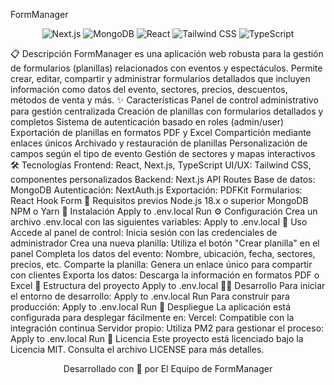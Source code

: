 FormManager
<p align="center">
<img src="https://img.shields.io/badge/nextjs-14.2.14-black" alt="Next.js">
<img src="https://img.shields.io/badge/mongodb-6.9.0-green" alt="MongoDB">
<img src="https://img.shields.io/badge/react-18-blue" alt="React">
<img src="https://img.shields.io/badge/tailwindcss-3.4.1-teal" alt="Tailwind CSS">
<img src="https://img.shields.io/badge/typescript-5-blue" alt="TypeScript">
</p>
📋 Descripción
FormManager es una aplicación web robusta para la gestión de formularios (planillas) relacionados con eventos y espectáculos. Permite crear, editar, compartir y administrar formularios detallados que incluyen información como datos del evento, sectores, precios, descuentos, métodos de venta y más.
✨ Características
Panel de control administrativo para gestión centralizada
Creación de planillas con formularios detallados y completos
Sistema de autenticación basado en roles (admin/user)
Exportación de planillas en formatos PDF y Excel
Compartición mediante enlaces únicos
Archivado y restauración de planillas
Personalización de campos según el tipo de evento
Gestión de sectores y mapas interactivos
🛠️ Tecnologías
Frontend: React, Next.js, TypeScript
UI/UX: Tailwind CSS, componentes personalizados
Backend: Next.js API Routes
Base de datos: MongoDB
Autenticación: NextAuth.js
Exportación: PDFKit
Formularios: React Hook Form
🔧 Requisitos previos
Node.js 18.x o superior
MongoDB
NPM o Yarn
🚀 Instalación
Apply to .env.local
Run
⚙️ Configuración
Crea un archivo .env.local con las siguientes variables:
Apply to .env.local
📱 Uso
Accede al panel de control: Inicia sesión con las credenciales de administrador
Crea una nueva planilla: Utiliza el botón "Crear planilla" en el panel
Completa los datos del evento: Nombre, ubicación, fecha, sectores, precios, etc.
Comparte la planilla: Genera un enlace único para compartir con clientes
Exporta los datos: Descarga la información en formatos PDF o Excel
📁 Estructura del proyecto
Apply to .env.local
🧑‍💻 Desarrollo
Para iniciar el entorno de desarrollo:
Apply to .env.local
Run
Para construir para producción:
Apply to .env.local
Run
🚢 Despliegue
La aplicación está configurada para desplegar fácilmente en:
Vercel: Compatible con la integración continua
Servidor propio: Utiliza PM2 para gestionar el proceso:
Apply to .env.local
Run
📄 Licencia
Este proyecto está licenciado bajo la Licencia MIT. Consulta el archivo LICENSE para más detalles.
<p align="center">
Desarrollado con 💙 por El Equipo de FormManager
</p>
